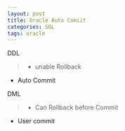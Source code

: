```yaml
---
layout: post
title: Oracle Auto Comiit
categories: SQL
tags: oracle
---
```

DDL
> - unable Rollback
- Auto Commit


DML
> - Can Rollback before Commit
- User commit